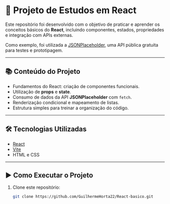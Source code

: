 # 🚀 Projeto de Estudos em React

Este repositório foi desenvolvido com o objetivo de praticar e aprender os conceitos básicos do **React**, incluindo componentes, estados, propriedades e integração com APIs externas.  

Como exemplo, foi utilizada a [JSONPlaceholder](https://jsonplaceholder.typicode.com/), uma API pública gratuita para testes e prototipagem.  

---

## 📚 Conteúdo do Projeto

- Fundamentos do React: criação de componentes funcionais.  
- Utilização de **props** e **state**.  
- Consumo de dados da API **JSONPlaceholder** com `fetch`.  
- Renderização condicional e mapeamento de listas.  
- Estrutura simples para treinar a organização do código.  

---

## 🛠️ Tecnologias Utilizadas

- [React](https://reactjs.org/)  
- [Vite](https://vitejs.dev/)  
- HTML e CSS  

---

## ▶️ Como Executar o Projeto

1. Clone este repositório:
   ```bash
   git clone https://github.com/GuilhermeHorta22/React-basico.git
